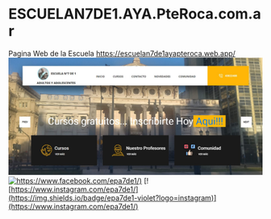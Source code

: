# ESCUELAN7DE1.AYA.PteRoca.com.ar
Pagina Web de la Escuela 
https://escuelan7de1ayapteroca.web.app/
![/docs/PaginaWeb.jpg](/docs/PaginaWeb.jpg)
[![https://www.facebook.com/epa7de1/)](https://img.shields.io/badge/epa7de1-blue?logo=facebook)](https://www.facebook.com/epa7de1/)
[![https://www.instagram.com/epa7de1/](https://img.shields.io/badge/epa7de1-violet?logo=instagram)](https://www.instagram.com/epa7de1/)

